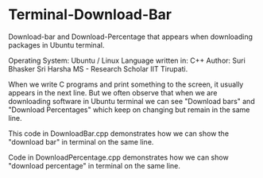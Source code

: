 # Terminal-Download-Bar
Download-bar and Download-Percentage that appears when downloading packages in Ubuntu terminal.

Operating System: Ubuntu / Linux
Language written in: C++
Author: Suri Bhasker Sri Harsha 
        MS - Research Scholar
        IIT Tirupati.

When we write C programs and print something to the screen, it usually appears in the next line.
But we often observe that when we are downloading software in Ubuntu terminal we can see "Download bars" and "Download Percentages" which keep on changing but remain in the same line.

This code in DownloadBar.cpp demonstrates how we can show the "download bar" in terminal on the same line.

Code in DownloadPercentage.cpp demonstrates how we can show "download percentage" in terminal on the same line.
